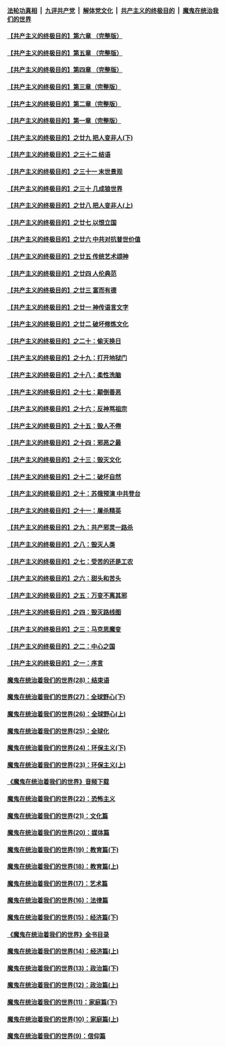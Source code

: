 ####  [法轮功真相](../../../../basic/blob/master/README.md?t=06090331) &nbsp;|&nbsp; [九评共产党](../../../../9ping.md/blob/master/README.md?t=06090331) &nbsp;|&nbsp; [解体党文化](../../../../jtdwh.md/blob/master/README.md?t=06090331)  &nbsp;|&nbsp; [共产主义的终极目的](../../../../gczydzjmd.md/blob/master/README.md?t=06090331) &nbsp;|&nbsp; [魔鬼在统治我们的世界](../../../../mgztzwmdsj.md/blob/master/README.md?t=06090331) 

#### [【共产主义的终极目的】第六章 （完整版）](../pages/nsc422/n11428913.md?t=06090331) 

#### [【共产主义的终极目的】第五章 （完整版）](../pages/nsc422/n11428912.md?t=06090331) 

#### [【共产主义的终极目的】第四章 （完整版）](../pages/nsc422/n11428907.md?t=06090331) 

#### [【共产主义的终极目的】第三章（完整版）](../pages/nsc422/n11428848.md?t=06090331) 

#### [【共产主义的终极目的】第二章（完整版）](../pages/nsc422/n11428831.md?t=06090331) 

#### [【共产主义的终极目的】第一章（完整版）](../pages/nsc422/n11417651.md?t=06090331) 

#### [【共产主义的终极目的】之廿九 把人变非人(下)](../pages/nsc422/n11344140.md?t=06090331) 

#### [【共产主义的终极目的】之三十二 结语](../pages/nsc422/n11360535.md?t=06090331) 

#### [【共产主义的终极目的】之三十一 末世景观](../pages/nsc422/n11351129.md?t=06090331) 

#### [【共产主义的终极目的】之三十 几成狼世界](../pages/nsc422/n11348280.md?t=06090331) 

#### [【共产主义的终极目的】之廿八 把人变非人(上)](../pages/nsc422/n11340492.md?t=06090331) 

#### [【共产主义的终极目的】之廿七 以恨立国](../pages/nsc422/n11336944.md?t=06090331) 

#### [【共产主义的终极目的】之廿六 中共对抗普世价值](../pages/nsc422/n11324785.md?t=06090331) 

#### [【共产主义的终极目的】之廿五 传统艺术颂神](../pages/nsc422/n11296396.md?t=06090331) 

#### [【共产主义的终极目的】之廿四 人伦典范](../pages/nsc422/n11296397.md?t=06090331) 

#### [【共产主义的终极目的】之廿三 富而有德](../pages/nsc422/n11283598.md?t=06090331) 

#### [【共产主义的终极目的】之廿一 神传语言文字](../pages/nsc422/n11263265.md?t=06090331) 

#### [【共产主义的终极目的】之廿二 破坏修炼文化](../pages/nsc422/n11245728.md?t=06090331) 

#### [【共产主义的终极目的】之二十：偷天换日](../pages/nsc422/n11238846.md?t=06090331) 

#### [【共产主义的终极目的】之十九：打开地狱门](../pages/nsc422/n11206376.md?t=06090331) 

#### [【共产主义的终极目的】之十八：柔性洗脑](../pages/nsc422/n11199994.md?t=06090331) 

#### [【共产主义的终极目的】之十七：颠倒善恶](../pages/nsc422/n11179782.md?t=06090331) 

#### [【共产主义的终极目的】之十六：反神骂祖宗](../pages/nsc422/n11166798.md?t=06090331) 

#### [【共产主义的终极目的】之十五：毁人不倦](../pages/nsc422/n11166792.md?t=06090331) 

#### [【共产主义的终极目的】之十四：邪恶之最](../pages/nsc422/n11150249.md?t=06090331) 

#### [【共产主义的终极目的】之十三：毁灭文化](../pages/nsc422/n11135227.md?t=06090331) 

#### [【共产主义的终极目的】之十二：破坏自然](../pages/nsc422/n11135214.md?t=06090331) 

#### [【共产主义的终极目的】之十：苏俄预演 中共登台](../pages/nsc422/n11118424.md?t=06090331) 

#### [【共产主义的终极目的】之十一：屠杀精英](../pages/nsc422/n11118442.md?t=06090331) 

#### [【共产主义的终极目的】之九：共产邪灵一路杀](../pages/nsc422/n11114139.md?t=06090331) 

#### [【共产主义的终极目的】之八：毁灭人类](../pages/nsc422/n11108503.md?t=06090331) 

#### [【共产主义的终极目的】之七：受苦的还是工农](../pages/nsc422/n11101809.md?t=06090331) 

#### [【共产主义的终极目的】之六：甜头和苦头](../pages/nsc422/n11096971.md?t=06090331) 

#### [【共产主义的终极目的】之五：万变不离其邪](../pages/nsc422/n11091285.md?t=06090331) 

#### [【共产主义的终极目的】之四：毁灭路线图](../pages/nsc422/n11086284.md?t=06090331) 

#### [【共产主义的终极目的】之三：马克思魔变](../pages/nsc422/n11061941.md?t=06090331) 

#### [【共产主义的终极目的】之二：中心之国](../pages/nsc422/n11047728.md?t=06090331) 

#### [【共产主义的终极目的】之一：序言](../pages/nsc422/n11086077.md?t=06090331) 

#### [魔鬼在统治着我们的世界(28)：结束语](../pages/nsc422/n10936246.md?t=06090331) 

#### [魔鬼在统治着我们的世界(27)：全球野心(下)](../pages/nsc422/n10928319.md?t=06090331) 

#### [魔鬼在统治着我们的世界(26)：全球野心(上)](../pages/nsc422/n10900318.md?t=06090331) 

#### [魔鬼在统治着我们的世界(25)：全球化](../pages/nsc422/n10788205.md?t=06090331) 

#### [魔鬼在统治着我们的世界(24)：环保主义(下)](../pages/nsc422/n10695307.md?t=06090331) 

#### [魔鬼在统治着我们的世界(23)：环保主义(上)](../pages/nsc422/n10688613.md?t=06090331) 

#### [《魔鬼在统治着我们的世界》音频下载](../pages/nsc422/n10635553.md?t=06090331) 

#### [魔鬼在统治着我们的世界(22)：恐怖主义](../pages/nsc422/n10614727.md?t=06090331) 

#### [魔鬼在统治着我们的世界(21)：文化篇](../pages/nsc422/n10597706.md?t=06090331) 

#### [魔鬼在统治着我们的世界(20)：媒体篇](../pages/nsc422/n10586579.md?t=06090331) 

#### [魔鬼在统治着我们的世界(19)：教育篇(下)](../pages/nsc422/n10564808.md?t=06090331) 

#### [魔鬼在统治着我们的世界(18)：教育篇(上)](../pages/nsc422/n10526970.md?t=06090331) 

#### [魔鬼在统治着我们的世界(17)：艺术篇](../pages/nsc422/n10499093.md?t=06090331) 

#### [魔鬼在统治着我们的世界(16)：法律篇](../pages/nsc422/n10485969.md?t=06090331) 

#### [魔鬼在统治着我们的世界(15)：经济篇(下)](../pages/nsc422/n10469975.md?t=06090331) 

#### [《魔鬼在统治着我们的世界》全书目录](../pages/nsc422/n10464261.md?t=06090331) 

#### [魔鬼在统治着我们的世界(14)：经济篇(上)](../pages/nsc422/n10457370.md?t=06090331) 

#### [魔鬼在统治着我们的世界(13)：政治篇(下)](../pages/nsc422/n10448270.md?t=06090331) 

#### [魔鬼在统治着我们的世界(12)：政治篇(上)](../pages/nsc422/n10444576.md?t=06090331) 

#### [魔鬼在统治着我们的世界(11)：家庭篇(下)](../pages/nsc422/n10440961.md?t=06090331) 

#### [魔鬼在统治着我们的世界(10)：家庭篇(上)](../pages/nsc422/n10435448.md?t=06090331) 

#### [魔鬼在统治着我们的世界(9)：信仰篇](../pages/nsc422/n10432159.md?t=06090331) 

